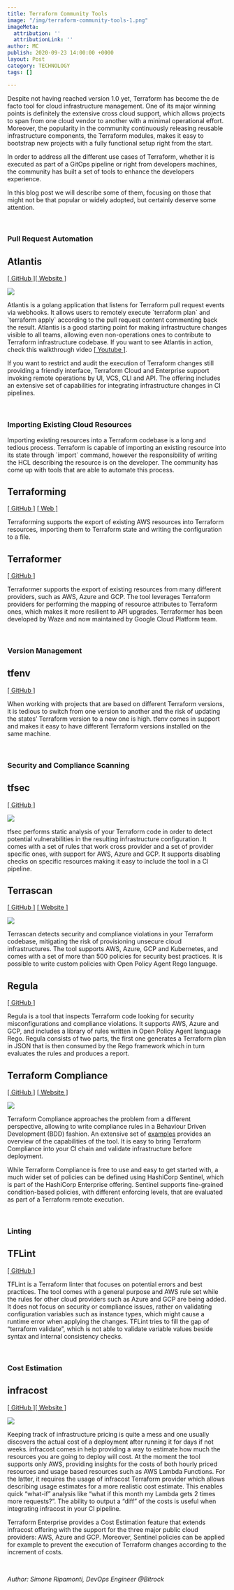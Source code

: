 ```yaml
---
title: Terraform Community Tools
image: "/img/terraform-community-tools-1.png"
imageMeta:
  attribution: ''
  attributionLink: ''
author: MC
publish: 2020-09-23 14:00:00 +0000
layout: Post
category: TECHNOLOGY
tags: []

---
```

Despite not having reached version 1.0 yet, Terraform has become the de facto tool for cloud infrastructure management. One of its major winning points is definitely the extensive cross cloud support, which allows projects to span from one cloud vendor to another with a minimal operational effort. Moreover, the popularity in the community continuously releasing reusable infrastructure components, the Terraform modules, makes it easy to bootstrap new projects with a fully functional setup right from the start.

In order to address all the different use cases of Terraform, whether it is executed as part of a GitOps pipeline or right from developers machines, the community has built a set of tools to enhance the developers experience.

In this blog post we will describe some of them, focusing on those that might not be that popular or widely adopted, but certainly deserve some attention.

<br />

### Pull Request Automation

## Atlantis

[\[ GitHub \]](https://github.com/runatlantis/atlantis)[\[ Website \]](https://www.runatlantis.io/)

![](/img/d-1.png)

Atlantis is a golang application that listens for Terraform pull request events via webhooks. It allows users to remotely execute \`terraform plan\` and \`terraform apply\` according to the pull request content commenting back the result. Atlantis is a good starting point for making infrastructure changes visible to all teams, allowing even non-operations ones to contribute to Terraform infrastructure codebase. If you want to see Atlantis in action, check this walkthrough video [\[ Youtube \]](https://youtu.be/TmIPWda0IKg).

If you want to restrict and audit the execution of Terraform changes still providing a friendly interface, Terraform Cloud and Enterprise support invoking remote operations by UI, VCS, CLI and API. The offering includes an extensive set of capabilities for integrating infrastructure changes in CI pipelines.

<br />

### Importing Existing Cloud Resources

Importing existing resources into a Terraform codebase is a long and tedious process. Terraform is capable of importing an existing resource into its state through \`import\` command, however the responsibility of writing the HCL describing the resource is on the developer. The community has come up with tools that are able to automate this process.

## Terraforming

[\[ GitHub \]](https://github.com/dtan4/terraforming) [\[ Web \]](http://terraforming.dtan4.net/)

Terraforming supports the export of existing AWS resources into Terraform resources, importing them to Terraform state and writing the configuration to a file.

## Terraformer

[\[ GitHub \]](https://github.com/GoogleCloudPlatform/terraformer)

Terraformer supports the export of existing resources from many different providers, such as AWS, Azure and GCP. The tool leverages Terraform providers for performing the mapping of resource attributes to Terraform ones, which makes it more resilient to API upgrades. Terraformer has been developed by Waze and now maintained by Google Cloud Platform team.

<br />

### Version Management

## tfenv

[\[ GitHub \]](https://github.com/tfutils/tfenv)

When working with projects that are based on different Terraform versions, it is tedious to switch from one version to another and the risk of updating the states’ Terraform version to a new one is high. tfenv comes in support and makes it easy to have different Terraform versions installed on the same machine.

<br />

### Security and Compliance Scanning

## tfsec

[\[ GitHub \]](https://github.com/liamg/tfsec)

![](/img/d-2.png)

tfsec performs static analysis of your Terraform code in order to detect potential vulnerabilities in the resulting infrastructure configuration. It comes with a set of rules that work cross provider and a set of provider specific ones, with support for AWS, Azure and GCP. It supports disabling checks on specific resources making it easy to include the tool in a CI pipeline.

## Terrascan

[\[ GitHub \]](https://github.com/accurics/terrascan) [\[ Website \]](https://docs.accurics.com/projects/accurics-terrascan/en/latest/)

![](/img/d-3.png)

Terrascan detects security and compliance violations in your Terraform codebase, mitigating the risk of provisioning unsecure cloud infrastructures. The tool supports AWS, Azure, GCP and Kubernetes, and comes with a set of more than 500 policies for security best practices. It is possible to write custom policies with Open Policy Agent Rego language.

## Regula

[\[ GitHub \]](https://github.com/fugue/regula)

Regula is a tool that inspects Terraform code looking for security misconfigurations and compliance violations. It supports AWS, Azure and GCP, and includes a library of rules written in Open Policy Agent language Rego. Regula consists of two parts, the first one generates a Terraform plan in JSON that is then consumed by the Rego framework which in turn evaluates the rules and produces a report.

## Terraform Compliance

[\[ GitHub \]](https://github.com/eerkunt/terraform-compliance) [\[ Website \]](https://terraform-compliance.com/)

![](/img/d-4.png)

Terraform Compliance approaches the problem from a different perspective, allowing to write compliance rules in a Behaviour Driven Development (BDD) fashion. An extensive set of [examples](https://terraform-compliance.com/pages/Examples/) provides an overview of the capabilities of the tool. It is easy to bring Terraform Compliance into your CI chain and validate infrastructure before deployment.

While Terraform Compliance is free to use and easy to get started with, a much wider set of policies can be defined using HashiCorp Sentinel, which is part of the HashiCorp Enterprise offering. Sentinel supports fine-grained condition-based policies, with different enforcing levels, that are evaluated as part of a Terraform remote execution.

<br />

### Linting

## TFLint

[\[ GitHub \]](https://github.com/terraform-linters/tflint)

TFLint is a Terraform linter that focuses on potential errors and best practices. The tool comes with a general purpose and AWS rule set while the rules for other cloud providers such as Azure and GCP are being added. It does not focus on security or compliance issues, rather on validating configuration variables such as instance types, which might cause a runtime error when applying the changes. TFLint tries to fill the gap of “terraform validate”, which is not able to validate variable values beside syntax and internal consistency checks.

<br />

### Cost Estimation

## infracost

[\[ GitHub \]](https://github.com/infracost/infracost)[\[ Website \]](https://www.infracost.io/)

![](/img/d-5.png)

Keeping track of infrastructure pricing is quite a mess and one usually discovers the actual cost of a deployment after running it for days if not weeks. infracost comes in help providing a way to estimate how much the resources you are going to deploy will cost. At the moment the tool supports only AWS, providing insights for the costs of both hourly priced resources and usage based resources such as AWS Lambda Functions. For the latter, it requires the usage of infracost Terraform provider which allows describing usage estimates for a more realistic cost estimate. This enables quick “what-if” analysis like “what if this month my Lambda gets 2 times more requests?”. The ability to output a “diff” of the costs is useful when integrating infracost in your CI pipeline.

Terraform Enterprise provides a Cost Estimation feature that extends infracost offering with the support for the three major public cloud providers: AWS, Azure and GCP. Moreover, Sentinel policies can be applied for example to prevent the execution of Terraform changes according to the increment of costs.

<br />

_Author: Simone Ripamonti, DevOps Engineer @Bitrock_